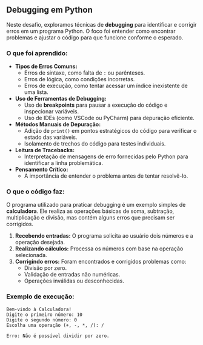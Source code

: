 ## Debugging em Python

Neste desafio, exploramos técnicas de **debugging** para identificar e corrigir erros em um programa Python. O foco foi entender como encontrar problemas e ajustar o código para que funcione conforme o esperado.

### O que foi aprendido:
- **Tipos de Erros Comuns:**
  - Erros de sintaxe, como falta de `:` ou parênteses.
  - Erros de lógica, como condições incorretas.
  - Erros de execução, como tentar acessar um índice inexistente de uma lista.
- **Uso de Ferramentas de Debugging:**
  - Uso de **breakpoints** para pausar a execução do código e inspecionar variáveis.
  - Uso de IDEs (como VSCode ou PyCharm) para depuração eficiente.
- **Métodos Manuais de Depuração:**
  - Adição de `print()` em pontos estratégicos do código para verificar o estado das variáveis.
  - Isolamento de trechos do código para testes individuais.
- **Leitura de Tracebacks:**
  - Interpretação de mensagens de erro fornecidas pelo Python para identificar a linha problemática.
- **Pensamento Crítico:**
  - A importância de entender o problema antes de tentar resolvê-lo.

### O que o código faz:
O programa utilizado para praticar debugging é um exemplo simples de **calculadora**. Ele realiza as operações básicas de soma, subtração, multiplicação e divisão, mas contém alguns erros que precisam ser corrigidos.

1. **Recebendo entradas:** O programa solicita ao usuário dois números e a operação desejada.
2. **Realizando cálculos:** Processa os números com base na operação selecionada.
3. **Corrigindo erros:** Foram encontrados e corrigidos problemas como:
   - Divisão por zero.
   - Validação de entradas não numéricas.
   - Operações inválidas ou desconhecidas.

### Exemplo de execução:
```plaintext
Bem-vindo à Calculadora!
Digite o primeiro número: 10
Digite o segundo número: 0
Escolha uma operação (+, -, *, /): /

Erro: Não é possível dividir por zero.
